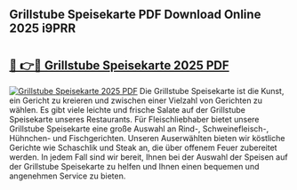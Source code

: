 ## Grillstube Speisekarte PDF Download Online 2025 i9PRR

# <h2><a href="http://gc760we.nevu.top/?p=Grillstube+Speisekarte">🔗 👉🔴 Grillstube Speisekarte 2025 PDF</a></h2>

[![Grillstube Speisekarte 2025 PDF](https://i.imgur.com/dBaPXMq.png)](http://gc760we.nevu.top/?p=Grillstube+Speisekarte)
Die Grillstube Speisekarte ist die Kunst, ein Gericht zu kreieren und zwischen einer Vielzahl von Gerichten zu wählen. Es gibt viele leichte und frische Salate auf der Grillstube Speisekarte unseres Restaurants. Für Fleischliebhaber bietet unsere Grillstube Speisekarte eine große Auswahl an Rind-, Schweinefleisch-, Hühnchen- und Fischgerichten. Unseren Auserwählten bieten wir köstliche Gerichte wie Schaschlik und Steak an, die über offenem Feuer zubereitet werden. In jedem Fall sind wir bereit, Ihnen bei der Auswahl der Speisen auf der Grillstube Speisekarte zu helfen und Ihnen einen bequemen und angenehmen Service zu bieten.
